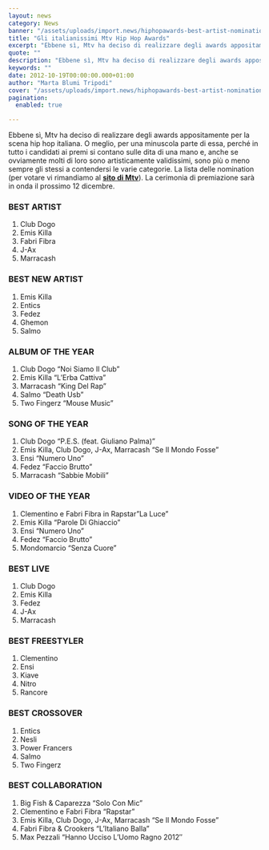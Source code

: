 ```yaml
---
layout: news
category: News
banner: "/assets/uploads/import.news/hiphopawards-best-artist-nomination-550.jpeg"
title: "Gli italianissimi Mtv Hip Hop Awards"
excerpt: "Ebbene sì, Mtv ha deciso di realizzare degli awards appositamente per la scena hip hop italiana. O meglio, per una minuscola parte di essa, perché in tutto i candidati ai premi si contano sulle dita di una mano e, anche se ovviamente molti di loro sono artisticamente validissimi, sono più o meno sempre gli stessi [&hellip"
quote: ""
description: "Ebbene sì, Mtv ha deciso di realizzare degli awards appositamente per la scena hip hop italiana. O meglio, per una minuscola parte di essa, perché in tutto i candidati ai premi si contano sulle dita di una mano e, anche se ovviamente molti di loro sono artisticamente validissimi, sono più o meno sempre gli stessi [&hellip"
keywords: ""
date: 2012-10-19T00:00:00.000+01:00
author: "Marta Blumi Tripodi"
cover: "/assets/uploads/import.news/hiphopawards-best-artist-nomination-550.jpeg"
pagination:
  enabled: true

---
```


Ebbene sì, Mtv ha deciso di realizzare degli awards appositamente per la scena hip hop italiana. O meglio, per una minuscola parte di essa, perché in tutto i candidati ai premi si contano sulle dita di una mano e, anche se ovviamente molti di loro sono artisticamente validissimi, sono più o meno sempre gli stessi a contendersi le varie categorie. La lista delle nomination (per votare vi rimandiamo al [**sito di Mtv**](http://hiphopawards.mtv.it/articoli/news/ecco-le-nomination-per-gli-mtv-hip-hop-awards/ "http://hiphopawards.mtv.it/articoli/news/ecco-le-nomination-per-gli-mtv-hip-hop-awards/")). La cerimonia di premiazione sarà in onda il prossimo 12 dicembre.

### BEST ARTIST 

1. Club Dogo
2. Emis Killa
3. Fabri Fibra
4. J-Ax
5. Marracash

### BEST NEW ARTIST

1. Emis Killa
2. Entics
3. Fedez
4. Ghemon
5. Salmo

### ALBUM OF THE YEAR

1. Club Dogo “Noi Siamo Il Club”
2. Emis Killa “L’Erba Cattiva”
3. Marracash “King Del Rap”
4. Salmo “Death Usb”
5. Two Fingerz “Mouse Music”

### SONG OF THE YEAR

1. Club Dogo “P.E.S. (feat. Giuliano Palma)”
2. Emis Killa, Club Dogo, J-Ax, Marracash “Se Il Mondo Fosse”
3. Ensi “Numero Uno”
4. Fedez “Faccio Brutto”
5. Marracash “Sabbie Mobili”

### VIDEO OF THE YEAR

1. Clementino e Fabri Fibra in Rapstar”La Luce”
2. Emis Killa “Parole Di Ghiaccio”
3. Ensi “Numero Uno”
4. Fedez “Faccio Brutto”
5. Mondomarcio “Senza Cuore”

### BEST LIVE

1. Club Dogo
2. Emis Killa
3. Fedez
4. J-Ax
5. Marracash

### BEST FREESTYLER

1. Clementino
2. Ensi
3. Kiave
4. Nitro
5. Rancore

### BEST CROSSOVER

1. Entics
2. Nesli
3. Power Francers
4. Salmo
5. Two Fingerz

### BEST COLLABORATION

1. Big Fish & Caparezza “Solo Con Mic”
2. Clementino e Fabri Fibra “Rapstar”
3. Emis Killa, Club Dogo, J-Ax, Marracash “Se Il Mondo Fosse”
4. Fabri Fibra & Crookers “L’Italiano Balla”
5. Max Pezzali “Hanno Ucciso L’Uomo Ragno 2012″